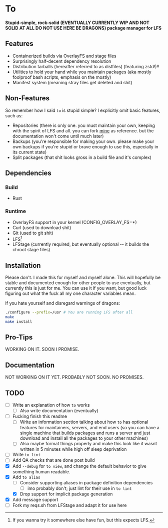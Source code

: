 # To

<!-- TODO: update the below line when I'm comfortable with the state of matter of
this project -->
**Stupid-simple, rock-solid (EVENTUALLY CURRENTLY WIP AND NOT SOLID AT ALL DO
NOT USE HERE BE DRAGONS) package manager for LFS**

## Features
- Containerized builds via OverlayFS and stage files
- Surprisingly half-decent dependency resolution
- Distribution tarballs (hereafter referred to as distfiles) (featuring zstd!)!!
- Utilities to hold your hand while you maintain packages (aka mostly foolproof
bash scripts, emphasis on the mostly)
- Manifest system (meaning stray files get deleted and shit)

## Non-Features
So remember how I said `to` is stupid simple? I explicitly omit basic features,
such as:
<!-- TODO: update the below bullet point when `to` is not in its current state -->
<!-- TODO: write documentation on repo maintenance and update the below bullet
point -->
- Repositories (there is only one. you must maintain your own, keeping with the
spirit of LFS and all. you can fork
[mine](https://github.com/Toxikuu/to-pkgs.git) as reference. but the
documentation won't come until much later)
- Backups (you're responsible for making your own. please make your own backups
if you're stupid or brave enough to use this, especially in its current state)
- Split packages (that shit looks gross in a build file and it's complex)

## Dependencies
### Build
- Rust
### Runtime
- OverlayFS support in your kernel (CONFIG_OVERLAY_FS=*)
- Curl (used to download shit)
- Git (used to git shit)
- LFS[^2]
- LFStage (currently required, but eventually optional -- it builds the chroot
stage files)

<!-- TODO: Verify whether LFS is required cus lowkey idt it is -->
[^2]: If you wanna try it somewhere else have fun, but this expects LFS.

## Installation
Please don't. I made this for myself and myself alone. This will hopefully be
stable and documented enough for other people to use eventually, but currently
this is just for me. You can use it if you want, but good luck figuring out what
the fuck all my one character variables mean.

If you hate yourself and disregard warnings of dragons:
```bash
./configure --prefix=/usr # You are running LFS after all
make
make install
```

## Pro-Tips
WORKING ON IT. SOON I PROMISE.

## Documentation
NOT WORKING ON IT YET. PROBABLY NOT SOON. NO PROMISES.

## TODO
- [ ] Write an explanation of how `to` works
    - [ ] Also write documentation (eventually)
- [ ] Fucking finish this readme
    - [ ] Write an information section talking about how `to` has optional
    features for maintainers, servers, and end users (so you can have a single
    machine that builds packages and runs a server and just download and install
    all the packages to your other machines)
    - [ ] Also maybe format things properly and make this look like it wasnt
    written in 5 minutes while high off sleep deprivation
- [ ] Write `to lint`
- [ ] Add QA checks that are done post build
- [x] Add `--debug` for `to view`, and change the default behavior to give
      something human readable.
- [x] Add `to alias`
    - [ ] Consider supporting aliases in package definition dependencies
        - [ ] imo probably don't; just lint for their use in `to lint`
    - [x] Drop support for implicit package generation
- [x] Add message support
- [ ] Fork my reqs.sh from LFStage and adapt it for use here
